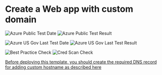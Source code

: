 # Create a Web app with custom domain

![Azure Public Test Date](https://azurequickstartsservice.blob.core.windows.net/badges/201-web-app-custom-domain/PublicLastTestDate.svg)
![Azure Public Test Result](https://azurequickstartsservice.blob.core.windows.net/badges/201-web-app-custom-domain/PublicDeployment.svg)

![Azure US Gov Last Test Date](https://azurequickstartsservice.blob.core.windows.net/badges/201-web-app-custom-domain/FairfaxLastTestDate.svg)
![Azure US Gov Last Test Result](https://azurequickstartsservice.blob.core.windows.net/badges/201-web-app-custom-domain/FairfaxDeployment.svg)

![Best Practice Check](https://azurequickstartsservice.blob.core.windows.net/badges/201-web-app-custom-domain/BestPracticeResult.svg)
![Cred Scan Check](https://azurequickstartsservice.blob.core.windows.net/badges/201-web-app-custom-domain/CredScanResult.svg)

<a href="https://portal.azure.com/#create/Microsoft.Template/uri/https%3A%2F%2Fraw.githubusercontent.com%2Fazure%2Fazure-quickstart-templates%2Fmaster%2F201-web-app-custom-domain%2Fazuredeploy.json" target="_blank">

<P>
Before deploying this template, you should create the required DNS record for adding custom hostname as described <a href="https://docs.microsoft.com/en-us/azure/app-service-web/web-sites-custom-domain-name">here
</P>


